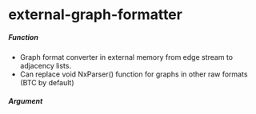 external-graph-formatter
========================

##### Function

+  Graph format converter in external memory from edge stream to adjacency lists.
+  Can replace void NxParser() function for graphs in other raw formats (BTC by default)

##### Argument

